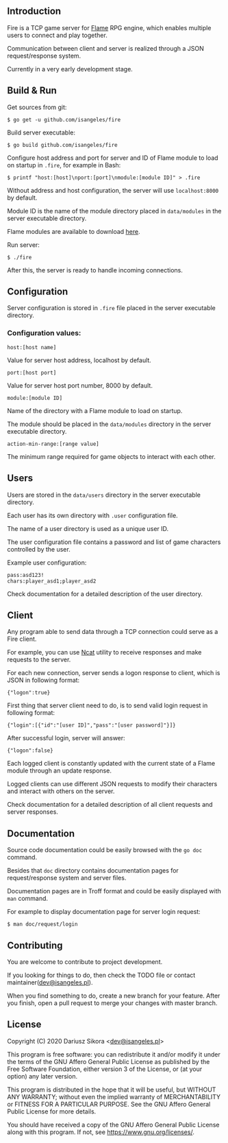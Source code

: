 ## Introduction
Fire is a TCP game server for [Flame](https://github.com/Isangeles/flame) RPG engine, which enables multiple users
to connect and play together.

Communication between client and server is realized through a JSON request/response system.

Currently in a very early development stage.
## Build & Run
Get sources from git:
```
$ go get -u github.com/isangeles/fire
```
Build server executable:
```
$ go build github.com/isangeles/fire
```
Configure host address and port for server and ID of Flame module to load on startup in `.fire`, for example in Bash:
```
$ printf "host:[host]\nport:[port]\nmodule:[module ID]" > .fire
```
Without address and host configuration, the server will use `localhost:8000` by default.

Module ID is the name of the module directory placed in `data/modules` in the server executable directory.

Flame modules are available to download [here](http://flame.isangeles.pl/mods).

Run server:
```
$ ./fire
```
After this, the server is ready to handle incoming connections.
## Configuration
Server configuration is stored in `.fire` file placed in the server executable directory.
### Configuration values:
```
host:[host name]
```
Value for server host address, localhost by default.
```
port:[host port]
```
Value for server host port number, 8000 by default.
```
module:[module ID]
```
Name of the directory with a Flame module to load on startup.

The module should be placed in the `data/modules` directory in the server executable directory.
```
action-min-range:[range value]
```
The minimum range required for game objects to interact with each other.
## Users
Users are stored in the `data/users` directory in the server executable directory.

Each user has its own directory with `.user` configuration file.

The name of a user directory is used as a unique user ID.

The user configuration file contains a password and list of game characters controlled by the user.

Example user configuration:
```
pass:asd123!
chars:player_asd1;player_asd2
```
Check documentation for a detailed description of the user directory.
## Client
Any program able to send data through a TCP connection could serve as a Fire client.

For example, you can use [Ncat](https://nmap.org/ncat) utility to receive responses and make requests to the server.

For each new connection, server sends a logon response to client, which is JSON in following format:
```
{"logon":true}
```
First thing that server client need to do, is to send valid login request in following format:
```
{"login":[{"id":"[user ID]","pass":"[user password]"}]}
```
After successful login, server will answer:
```
{"logon":false}
```
Each logged client is constantly updated with the current state of a Flame module through an update response.

Logged clients can use different JSON requests to modify their characters and interact with others on the server.

Check documentation for a detailed description of all client requests and server responses.
## Documentation
Source code documentation could be easily browsed with the `go doc` command.

Besides that `doc` directory contains documentation pages for request/response system and server files.

Documentation pages are in Troff format and could be easily displayed with `man` command.

For example to display documentation page for server login request:
```
$ man doc/request/login
```
## Contributing
You are welcome to contribute to project development.

If you looking for things to do, then check the TODO file or contact maintainer(dev@isangeles.pl).

When you find something to do, create a new branch for your feature.
After you finish, open a pull request to merge your changes with master branch.
## License
Copyright (C) 2020 Dariusz Sikora <<dev@isangeles.pl>>

This program is free software: you can redistribute it and/or modify
it under the terms of the GNU Affero General Public License as published by
the Free Software Foundation, either version 3 of the License, or
(at your option) any later version.

This program is distributed in the hope that it will be useful,
but WITHOUT ANY WARRANTY; without even the implied warranty of
MERCHANTABILITY or FITNESS FOR A PARTICULAR PURPOSE.  See the
GNU Affero General Public License for more details.

You should have received a copy of the GNU Affero General Public License
along with this program.  If not, see <https://www.gnu.org/licenses/>.
